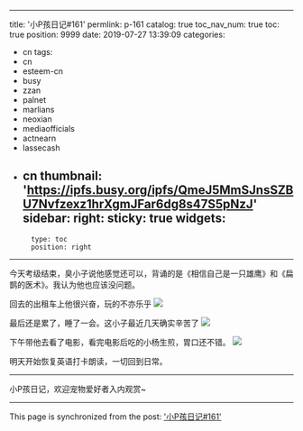 
---
title: '小P孩日记#161'
permlink: p-161
catalog: true
toc_nav_num: true
toc: true
position: 9999
date: 2019-07-27 13:39:09
categories:
- cn
tags:
- cn
- esteem-cn
- busy
- zzan
- palnet
- marlians
- neoxian
- mediaofficials
- actnearn
- lassecash
- cn
thumbnail: 'https://ipfs.busy.org/ipfs/QmeJ5MmSJnsSZBU7Nvfzexz1hrXgmJFar6dg8s47S5pNzJ'
sidebar:
    right:
        sticky: true
widgets:
    -
        type: toc
        position: right
---


今天考级结束，臭小子说他感觉还可以，背诵的是《相信自己是一只雄鹰》和《扁鹊的医术》。我认为他也应该没问题。

回去的出租车上他很兴奋，玩的不亦乐乎
![](https://ipfs.busy.org/ipfs/QmeJ5MmSJnsSZBU7Nvfzexz1hrXgmJFar6dg8s47S5pNzJ)

最后还是累了，睡了一会。这小子最近几天确实辛苦了
![](https://ipfs.busy.org/ipfs/QmZV6JAUSRD5uMmNCNLtnhMTzxrzPvXLQo3Di1Hrx4wC98)

下午带他去看了电影，看完电影后吃的小杨生煎，胃口还不错。
![](https://ipfs.busy.org/ipfs/QmQWphiJEEoPfoJWft5rra4KUajoRSDSvgs5XQ3mM6WGdL)

明天开始恢复英语打卡朗读，一切回到日常。


***

小P孩日记，欢迎宠物爱好者入内观赏~

- - -

This page is synchronized from the post: ['小P孩日记#161'](https://steemit.com/@julian2013/p-161)

